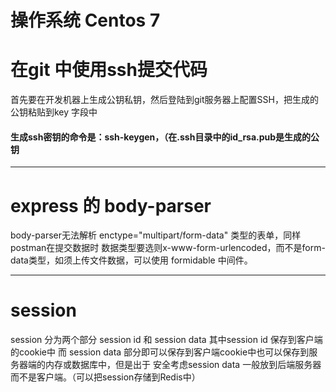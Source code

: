 # 操作系统 Centos 7
# 在git 中使用ssh提交代码
首先要在开发机器上生成公钥私钥，然后登陆到git服务器上配置SSH，把生成的公钥粘贴到key 字段中
#### 生成ssh密钥的命令是：ssh-keygen，（在.ssh目录中的id_rsa.pub是生成的公钥

***
# express 的 body-parser
body-parser无法解析 enctype="multipart/form-data" 类型的表单，同样postman在提交数据时
数据类型要选则x-www-form-urlencoded，而不是form-data类型，如须上传文件数据，可以使用
formidable 中间件。

***
# session
session 分为两个部分 session id 和 session data 其中session id 保存到客户端的cookie中
而 session data 部分即可以保存到客户端cookie中也可以保存到服务器端的内存或数据库中，但是出于
安全考虑session data 一般放到后端服务器而不是客户端。（可以把session存储到Redis中）



